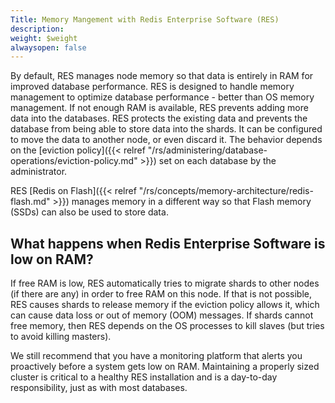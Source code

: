 ```yaml
---
Title: Memory Mangement with Redis Enterprise Software (RES)
description: 
weight: $weight
alwaysopen: false
---
```

By default, RES manages node memory so that data is entirely in RAM for improved
database performance. RES is designed to handle memory management to optimize database 
performance - better than OS memory management. If not enough RAM is available, 
RES prevents adding more data into the databases. RES protects the existing data and
prevents the database from being able to store data into the shards. It 
can be configured to move the data to another node, or even discard it.
The behavior depends on the [eviction policy]({{< relref "/rs/administering/database-operations/eviction-policy.md" >}})
set on each database by the administrator.

RES [Redis on Flash]({{< relref "/rs/concepts/memory-architecture/redis-flash.md" >}})
manages memory in a different way so that Flash memory (SSDs) can also be used 
to store data. 

## What happens when Redis Enterprise Software is low on RAM?

If free RAM is low, RES automatically tries to migrate shards to
other nodes (if there are any) in order to free RAM on this node. If that is not
possible, RES causes shards to release memory if the eviction policy allows it, 
which can cause data loss or out of memory (OOM) messages. If shards cannot
free memory, then RES depends on the OS processes to kill slaves (but
tries to avoid killing masters).

We still recommend that you have a monitoring platform that alerts you 
proactively before a system gets low on RAM. Maintaining a properly sized 
cluster is critical to a healthy RES installation and is a day-to-day 
responsibility, just as with most databases.
